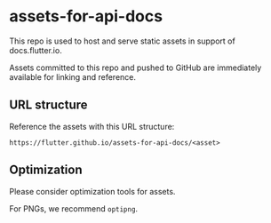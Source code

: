 # assets-for-api-docs

This repo is used to host and serve
static assets in support of
docs.flutter.io.

Assets committed to this repo and pushed
to GitHub are immediately available for
linking and reference.

## URL structure

Reference the assets with this URL structure:

`https://flutter.github.io/assets-for-api-docs/<asset>`

## Optimization

Please consider optimization tools for assets.

For PNGs, we recommend `optipng`.
